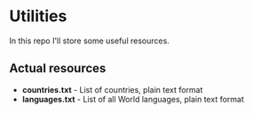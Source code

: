 # Utilities
In this repo I'll store some useful resources.

## Actual resources
- **countries.txt** - List of countries, plain text format
- **languages.txt** - List of all World languages, plain text format
